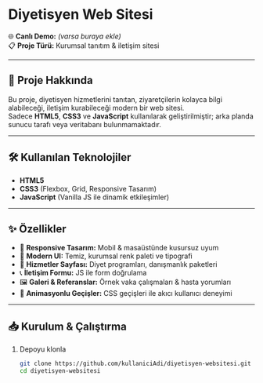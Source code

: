 # Diyetisyen Web Sitesi

🌐 **Canlı Demo:** *(varsa buraya ekle)*  
📋 **Proje Türü:** Kurumsal tanıtım & iletişim sitesi

---

## 🚀 Proje Hakkında
Bu proje, diyetisyen hizmetlerini tanıtan, ziyaretçilerin kolayca bilgi alabileceği, iletişim kurabileceği modern bir web sitesi.  
Sadece **HTML5**, **CSS3** ve **JavaScript** kullanılarak geliştirilmiştir; arka planda sunucu tarafı veya veritabanı bulunmamaktadır.

---

## 🛠️ Kullanılan Teknolojiler
- **HTML5**  
- **CSS3** (Flexbox, Grid, Responsive Tasarım)  
- **JavaScript** (Vanilla JS ile dinamik etkileşimler)

---

## ✨ Özellikler
- 📱 **Responsive Tasarım:** Mobil & masaüstünde kusursuz uyum  
- 🎨 **Modern UI:** Temiz, kurumsal renk paleti ve tipografi  
- 📑 **Hizmetler Sayfası:** Diyet programları, danışmanlık paketleri  
- 📞 **İletişim Formu:** JS ile form doğrulama  
- 🖼️ **Galeri & Referanslar:** Örnek vaka çalışmaları & hasta yorumları  
- 🌟 **Animasyonlu Geçişler:** CSS geçişleri ile akıcı kullanıcı deneyimi

---

## 📥 Kurulum & Çalıştırma
1. Depoyu klonla  
   ```bash
   git clone https://github.com/kullaniciAdi/diyetisyen-websitesi.git
   cd diyetisyen-websitesi
